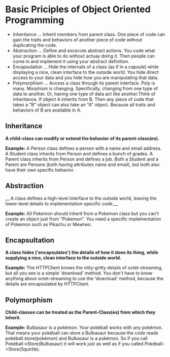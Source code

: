 # Basic Priciples of Object Oriented Programming

- Inheritance
... Inherit members from parent class. One piece of code can gain the traits and behaviors of another piece of code without duplicating the code.
- Abstraction
... Define and excecute abstract actions. You code what your program is able to do without actuay doing it. Then people can come in and implement it using your abstract definition.
- Encapsulation
... Hide the internals of a class (as if in a capsule) while displaying a nice, clean interface to the outside world. You hide direct access to your data and you hide how you are manipulating that data.
- Polymorphism
... Access a class through its parent interface. Poly is many. Morphism is changing. Specifically, changing from one type of data to another. Or, having one type of data act like another.Think of inheritance. If object A inherits from B. Then any piece of code that takes a "B" object can also take an "A" object. Because all traits and behaviors of B are available in A.

## Inheritance

__A child-class can modify or extend the behavior of its parent-class(es).__

**Example:** A Person class defines a person with a name and email address. A Student class inherits from Person and defines a bunch of grades. A Parent class inherits from Person and defines a job. Both a Student and a Parent are Persons (both having attributes name and email), but both also have their own specific behavior.

## Abstraction

__ A class defines a high-level interface to the outside world, leaving the lower-level details to implementation-specific code.__

**Example:** All Pokemon should inherit from a Pokemon class but you can't create an object just from "Pokemon". You need a specific implementation of Pokemon such as Pikachu or Mewtwo.


## Encapsultation

__A class hides ('encapsulates') the details of how it does its thing, while supplying a nice, clean interface to the outside world.__

**Example:** The HTTPClient knows the nitty-gritty details of octet-streaming, but all you see is a simple 'download' method. You don't have to know anything about octet-streaming to use the 'download' method, because the details are encapsulated by HTTPClient.

## Polymorphism

__Child-classes can be treated as the Parent-Class(es) from which they inherit.__

**Example:** Bulbasaur is a pokémon. Your pokéball works with any pokémon. That means your pokéball can store a Bulbasaur because the code reads pokéball.store(pokémon) and Bulbasaur is a pokémon. So if you call Pokéball->Store(Bulbasaur) it will work just as well as if you called Pokéball->Store(Squirtle).